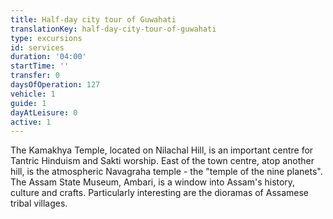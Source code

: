 ```yaml
---
title: Half-day city tour of Guwahati
translationKey: half-day-city-tour-of-guwahati
type: excursions
id: services
duration: '04:00'
startTime: ''
transfer: 0
daysOfOperation: 127
vehicle: 1
guide: 1
dayAtLeisure: 0
active: 1
---
```

The Kamakhya Temple, located on Nilachal Hill, is an important centre for Tantric Hinduism and Sakti worship. East of the town centre, atop another hill, is the atmospheric Navagraha temple - the "temple of the nine planets". The Assam State Museum, Ambari, is a window into Assam's history, culture and crafts. Particularly interesting are the dioramas of Assamese tribal villages. 